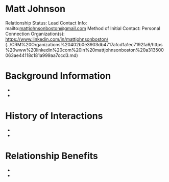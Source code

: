 # Matt Johnson

Relationship Status: Lead
Contact Info: mailto:mattjohnsonboston@gmail.com
Method of Initial Contact: Personal Connection
Organization(s): https://www.linkedin.com/in/mattjohnsonboston/ (../CRM%20Organizations%20402b0e3903db4717afcd1a1ec7192fa6/https%20www%20linkedin%20com%20in%20mattjohnsonboston%20a313500063ae44118c181a999aa7ccd3.md)

# Background Information

- 
- 

# History of Interactions

- 
- 

# Relationship Benefits

- 
-